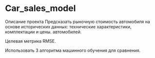 # Car_sales_model

Описание проекта
Предсказать рыночную стоимость автомобиля на основе исторических данных: технические характеристики, комплектации и цены. автомобилей.

Целевая метрика RMSE.

Использовать 3 алгоритма машинного обучения для сравнения.
